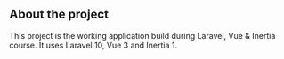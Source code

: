 ## About the project

This project is the working application build during Laravel, Vue & Inertia course. It uses Laravel 10, Vue 3 and Inertia 1.
